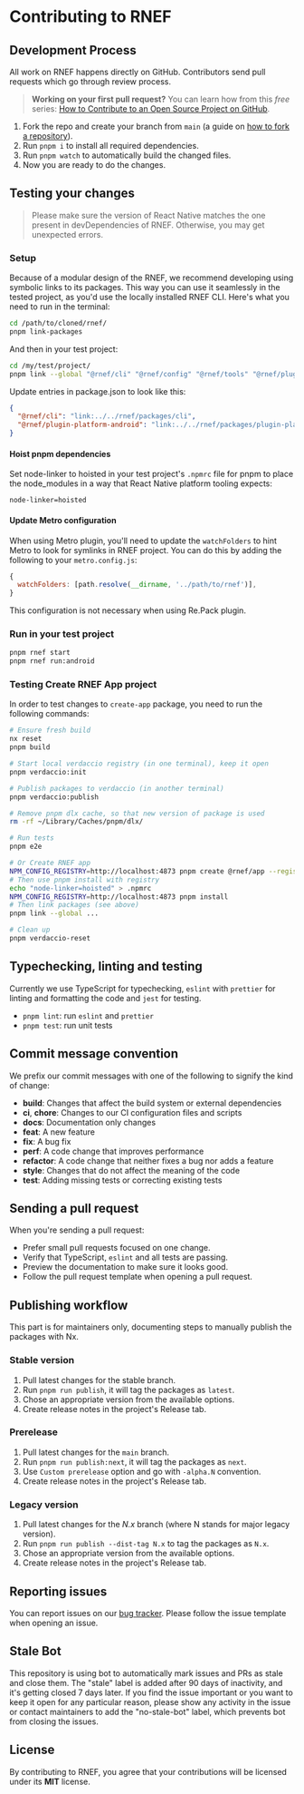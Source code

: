 # Contributing to RNEF

## Development Process

All work on RNEF happens directly on GitHub. Contributors send pull requests which go through review process.

> **Working on your first pull request?** You can learn how from this _free_ series: [How to Contribute to an Open Source Project on GitHub](https://egghead.io/series/how-to-contribute-to-an-open-source-project-on-github).

1. Fork the repo and create your branch from `main` (a guide on [how to fork a repository](https://help.github.com/articles/fork-a-repo/)).
1. Run `pnpm i` to install all required dependencies.
1. Run `pnpm watch` to automatically build the changed files.
1. Now you are ready to do the changes.

## Testing your changes

> Please make sure the version of React Native matches the one present in devDependencies of RNEF. Otherwise, you may get unexpected errors.

### Setup

Because of a modular design of the RNEF, we recommend developing using symbolic links to its packages. This way you can use it seamlessly in the tested project, as you'd use the locally installed RNEF CLI. Here's what you need to run in the terminal:

```sh
cd /path/to/cloned/rnef/
pnpm link-packages
```

And then in your test project:

```sh
cd /my/test/project/
pnpm link --global "@rnef/cli" "@rnef/config" "@rnef/tools" "@rnef/plugin-platform-android" "@rnef/plugin-platform-ios" "@rnef/create-app" "@rnef/plugin-metro" "@rnef/plugin-repack"
```

Update entries in package.json to look like this:

```json
{
  "@rnef/cli": "link:../../rnef/packages/cli",
  "@rnef/plugin-platform-android": "link:../../rnef/packages/plugin-platform-android"
}
```

#### Hoist pnpm dependencies

Set node-linker to hoisted in your test project's `.npmrc` file for pnpm to place the node_modules in a way that React Native platform tooling expects:

```
node-linker=hoisted
```

#### Update Metro configuration

When using Metro plugin, you'll need to update the `watchFolders` to hint Metro to look for symlinks in RNEF project. You can do this by adding the following to your `metro.config.js`:

```js
{
  watchFolders: [path.resolve(__dirname, '../path/to/rnef')],
}
```

This configuration is not necessary when using Re.Pack plugin.

### Run in your test project

```sh
pnpm rnef start
pnpm rnef run:android
```

### Testing Create RNEF App project

In order to test changes to `create-app` package, you need to run the following commands:

```sh
# Ensure fresh build
nx reset
pnpm build

# Start local verdaccio registry (in one terminal), keep it open
pnpm verdaccio:init

# Publish packages to verdaccio (in another terminal)
pnpm verdaccio:publish

# Remove pnpm dlx cache, so that new version of package is used
rm -rf ~/Library/Caches/pnpm/dlx/

# Run tests
pnpm e2e

# Or Create RNEF app
NPM_CONFIG_REGISTRY=http://localhost:4873 pnpm create @rnef/app --registry http://localhost:4873
# Then use pnpm install with registry
echo "node-linker=hoisted" > .npmrc
NPM_CONFIG_REGISTRY=http://localhost:4873 pnpm install
# Then link packages (see above)
pnpm link --global ...

# Clean up
pnpm verdaccio-reset
```

## Typechecking, linting and testing

Currently we use TypeScript for typechecking, `eslint` with `prettier` for linting and formatting the code and `jest` for testing.

- `pnpm lint`: run `eslint` and `prettier`
- `pnpm test`: run unit tests

## Commit message convention

We prefix our commit messages with one of the following to signify the kind of change:

- **build**: Changes that affect the build system or external dependencies
- **ci**, **chore**: Changes to our CI configuration files and scripts
- **docs**: Documentation only changes
- **feat**: A new feature
- **fix**: A bug fix
- **perf**: A code change that improves performance
- **refactor**: A code change that neither fixes a bug nor adds a feature
- **style**: Changes that do not affect the meaning of the code
- **test**: Adding missing tests or correcting existing tests

## Sending a pull request

When you're sending a pull request:

- Prefer small pull requests focused on one change.
- Verify that TypeScript, `eslint` and all tests are passing.
- Preview the documentation to make sure it looks good.
- Follow the pull request template when opening a pull request.

## Publishing workflow

This part is for maintainers only, documenting steps to manually publish the packages with Nx.

### Stable version

1. Pull latest changes for the stable branch.
1. Run `pnpm run publish`, it will tag the packages as `latest`.
1. Chose an appropriate version from the available options.
1. Create release notes in the project's Release tab.

### Prerelease

1. Pull latest changes for the `main` branch.
1. Run `pnpm run publish:next`, it will tag the packages as `next`.
1. Use `Custom prerelease` option and go with `-alpha.N` convention.
1. Create release notes in the project's Release tab.

### Legacy version

1. Pull latest changes for the _N.x_ branch (where N stands for major legacy version).
1. Run `pnpm run publish --dist-tag N.x` to tag the packages as `N.x`.
1. Chose an appropriate version from the available options.
1. Create release notes in the project's Release tab.

## Reporting issues

You can report issues on our [bug tracker](https://github.com/callstack/rnef/issues). Please follow the issue template when opening an issue.

## Stale Bot

This repository is using bot to automatically mark issues and PRs as stale and close them. The "stale" label is added after 90 days of inactivity, and it's getting closed 7 days later. If you find the issue important or you want to keep it open for any particular reason, please show any activity in the issue or contact maintainers to add the "no-stale-bot" label, which prevents bot from closing the issues.

## License

By contributing to RNEF, you agree that your contributions will be licensed under its **MIT** license.
